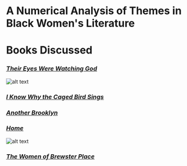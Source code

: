 # **A Numerical Analysis of Themes in Black Women's Literature**

# **Books Discussed**

### [*Their Eyes Were Watching God*](https://aazariaz.github.io/theireyes)
![alt text](https://github.com/aazariaz/aazariaz.github.io/blob/master/home.jpg?raw=true)

### [*I Know Why the Caged Bird Sings*](https://aazariaz.github.io/cagedbird)

### [*Another Brooklyn*](https://aazariaz.github.io/brooklyn)

### [*Home*](https://aazariaz.github.io/home)
![alt text](https://github.com/aazariaz/aazariaz.github.io/blob/master/home.jpg?raw=true)

### [*The Women of Brewster Place*](https://aazariaz.github.io/brewster)
